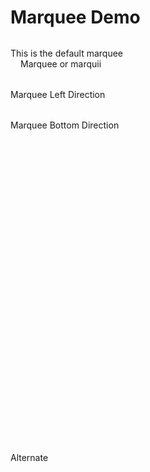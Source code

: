 # Marquee Demo

<script setup>
  import './../../packages/core/dist/css/marquee.css'
  import { Marquee } from './../../packages/core'
  import { onMounted } from 'vue'

  onMounted(() => {
    const marqueeDefault = new Marquee('#marquee-default')
    const marqueeLeft = new Marquee('#marquee-left', {
      direction: 'left',
      fill: true
    })
    const marqueeDown = new Marquee('#marquee-down', {
      direction: 'down'
    })
    const marqueeAlternateEl = document.getElementById('marquee-alternate')
    const marqueeAlternate = new Marquee(marqueeAlternateEl, {
      behavior: 'alternate'
    })
  })
</script>
<style>
.c-marquee .c-marquee-container {
  list-style: none;
  padding-left: 0;
  margin: 0;
}
.c-marquee li + li {
  margin: 0 0 0 1rem;
}
</style>
<div id="marquee-default" class="c-marquee" style="margin-top: 2rem;">
  <ul class="c-marquee-container">
    <li>This is the default marquee</li>
    <li>Marquee or marquii</li>
  </ul>
</div>
<div id="marquee-left" class="c-marquee" style="margin-top: 2rem;">
  <ul class="c-marquee-container">
    <li>Marquee Left Direction</li>
  </ul>
</div>
<div id="marquee-down" class="c-marquee" style="margin-top: 2rem; height: 500px;">
  <ul class="c-marquee-container">
    <li>Marquee Bottom Direction</li>
  </ul>
</div>
<div id="marquee-alternate" class="c-marquee" style="margin-top: 2rem; width: 100px;">
  <ul class="c-marquee-container">
    <li>Alternate</li>
  </ul>
</div>

